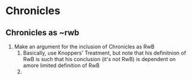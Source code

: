 # Chronicles

## Chronicles as ~rwb

1. Make an argument for the inclusion of Chronicles as RwB
   1. Basically, use Knoppers' Treatment, but note that his definitnion of RwB is such that his conclusion (it's not RwB) is dependent on amore limited definition of RwB
   2. ​